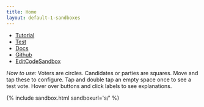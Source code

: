 ```yaml
---
title: Home
layout: default-1-sandboxes
---
```


* [Tutorial](./tutorial/)
* [Test](./dist/test/)
* [Docs](./docs/)
* [Github](https://github.com/paretoman/votekit)
* [EditCodeSandbox](https://codesandbox.io/s/github/paretoman/votekit)

*How to use:* Voters are circles. Candidates or parties are squares. Move and tap these to configure. Tap and double tap an empty space once to see a test vote. Hover over buttons and click labels to see explanations.

{% include sandbox.html sandboxurl='s/' %}
